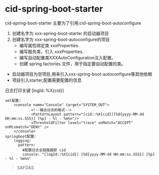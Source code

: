 # cid-spring-boot-starter
cid-spring-boot-starter
主要为了引用:cid-spring-boot-autoconfigure
1. 创建名字为 xxx-spring-boot-starter 的启动器项目
2. 创建名字为 xxx-spring-boot-autoconfigure的项目
    * 编写属性绑定类 xxxProperties.
    * 编写服务类，引入 xxxProperties.
    * 编写自动配置类XXXAutoConfiguration注入配置。
    * 创建 spring.factories 文件，用于指定要自动配置的类。

* 启动器项目为空项目,用来引入xxx-spring-boot-autoconfigure等其他依赖
* 项目引入starter,配置需要配置的信息

日志打印关键 [logId::%X{cid}]
```
xml配置:
    <console name="Console" target="SYSTEM_OUT">
            <!--输出日志的格式-->
            <PatternLayout pattern="[cid::%X{cid}][%d{yyyy-MM-dd HH:mm:ss.SSS}] [%p] - %l - %m%n"/>
            <ThresholdFilter level="trace" onMatch="ACCEPT" onMismatch="DENY" />
    </console>
springboot配置:
    logging:
      pattern:
        #配置日志全链路跟踪 cid
        console: "[logId::%X{cid}] [%d{yyyy-MM-dd HH:mm:ss.SSS}] [%p] - %l - %m%n"

```
> SAFDAS